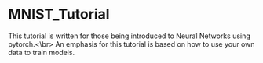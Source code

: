 # MNIST_Tutorial

This tutorial is written for those being introduced to Neural Networks using pytorch.<\br>
An emphasis for this tutorial is based on how to use your own data to train models. 
